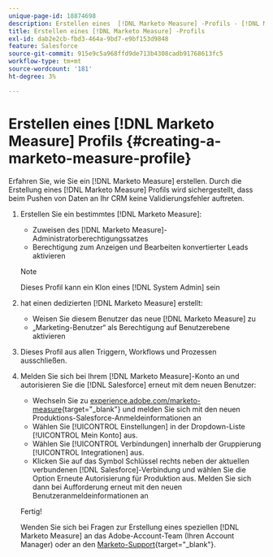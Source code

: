 ```yaml
---
unique-page-id: 18874698
description: Erstellen eines  [!DNL Marketo Measure] -Profils - [!DNL Marketo Measure]
title: Erstellen eines [!DNL Marketo Measure] -Profils
exl-id: dab2e2cb-fbd3-464a-9bd7-e9bf153d9848
feature: Salesforce
source-git-commit: 915e9c5a968ffd9de713b4308cadb91768613fc5
workflow-type: tm+mt
source-wordcount: '181'
ht-degree: 3%

---
```


# Erstellen eines [!DNL Marketo Measure] Profils {#creating-a-marketo-measure-profile}

Erfahren Sie, wie Sie ein [!DNL Marketo Measure] erstellen. Durch die Erstellung eines [!DNL Marketo Measure] Profils wird sichergestellt, dass beim Pushen von Daten an Ihr CRM keine Validierungsfehler auftreten.

1. Erstellen Sie ein bestimmtes [!DNL Marketo Measure]:

   * Zuweisen des [!DNL Marketo Measure]-Administratorberechtigungssatzes
   * Berechtigung zum Anzeigen und Bearbeiten konvertierter Leads aktivieren

   >[!NOTE]
   >
   >Dieses Profil kann ein Klon eines [!DNL System Admin] sein

1. hat einen dedizierten [!DNL Marketo Measure] erstellt:

   * Weisen Sie diesem Benutzer das neue [!DNL Marketo Measure] zu
   * „Marketing-Benutzer“ als Berechtigung auf Benutzerebene aktivieren

1. Dieses Profil aus allen Triggern, Workflows und Prozessen ausschließen.
1. Melden Sie sich bei Ihrem [!DNL Marketo Measure]-Konto an und autorisieren Sie die [!DNL Salesforce] erneut mit dem neuen Benutzer:

   * Wechseln Sie zu [experience.adobe.com/marketo-measure](https://experience.adobe.com/marketo-measure){target="_blank"} und melden Sie sich mit den neuen Produktions-Salesforce-Anmeldeinformationen an
   * Wählen Sie [!UICONTROL Einstellungen] in der Dropdown-Liste [!UICONTROL Mein Konto] aus.
   * Wählen Sie [!UICONTROL Verbindungen] innerhalb der Gruppierung [!UICONTROL Integrationen] aus.
   * Klicken Sie auf das Symbol Schlüssel rechts neben der aktuellen verbundenen [!DNL Salesforce]-Verbindung und wählen Sie die Option Erneute Autorisierung für Produktion aus. Melden Sie sich dann bei Aufforderung erneut mit den neuen Benutzeranmeldeinformationen an

   Fertig!

   Wenden Sie sich bei Fragen zur Erstellung eines speziellen [!DNL Marketo Measure] an das Adobe-Account-Team (Ihren Account Manager) oder an den [Marketo-Support](https://nation.marketo.com/t5/support/ct-p/Support){target="_blank"}.
